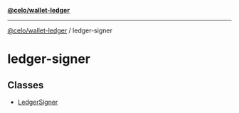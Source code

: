 [**@celo/wallet-ledger**](../README.md)

***

[@celo/wallet-ledger](../README.md) / ledger-signer

# ledger-signer

## Classes

- [LedgerSigner](classes/LedgerSigner.md)

